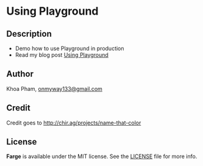 # Using Playground

## Description

- Demo how to use Playground in production
- Read my blog post [Using Playground](https://github.com/onmyway133/blog/issues/94)

## Author

Khoa Pham, onmyway133@gmail.com

## Credit

Credit goes to http://chir.ag/projects/name-that-color

## License

**Farge** is available under the MIT license. See the [LICENSE](https://github.com/onmyway133/Farge/blob/master/LICENSE.md) file for more info.
